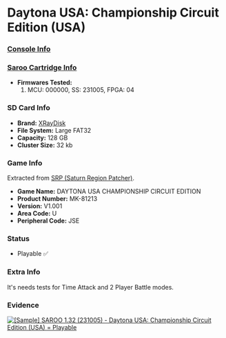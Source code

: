 # Daytona USA: Championship Circuit Edition (USA)

### [Console Info](../../../../Info/Consoles/VA13/README.md)

### [Saroo Cartridge Info](../../../../Info/Cartridges/RetroGameParadiseStore/1.32F/README.md)

- <b>Firmwares Tested:</b>
  1. MCU: 000000, SS: 231005, FPGA: 04

### SD Card Info

- <b>Brand:</b> [XRayDisk](https://s.click.aliexpress.com/e/_DFQnFSH)
- <b>File System:</b> Large FAT32
- <b>Capacity:</b> 128 GB
- <b>Cluster Size:</b> 32 kb

### Game Info

Extracted from [SRP (Saturn Region Patcher)](https://segaxtreme.net/resources/saturn-region-patcher.81/download).

- <b>Game Name:</b> DAYTONA USA CHAMPIONSHIP CIRCUIT EDITION
- <b>Product Number:</b> MK-81213
- <b>Version:</b> V1.001
- <b>Area Code:</b> U
- <b>Peripheral Code:</b> JSE

### Status

- Playable :white_check_mark:

### Extra Info

It's needs tests for Time Attack and 2 Player Battle modes.

### Evidence

[![[Sample] SAROO 1.32 (231005) - Daytona USA: Championship Circuit Edition (USA) = Playable](https://img.youtube.com/vi/KcfRKETQyxI/0.jpg)](https://www.youtube.com/watch?v=KcfRKETQyxI)

